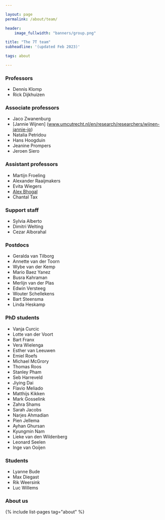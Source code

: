 ```yaml
---

layout: page
permalink: /about/team/

header:
    image_fullwidth: "banners/group.png"

title: "The 7T team"
subheadline: '(updated Feb 2023)'

tags: about

---
```


### Professors

- Dennis Klomp
- Rick Dijkhuizen

### Associate professors

- Jaco Zwanenburg
- [Jannie Wijnen] (www.umcutrecht.nl/en/research/researchers/wijnen-jannie-jp)
- Natalia Petridou
- Hans Hoogduin
- Jeanine Prompers
- Jeroen Siero

### Assistant professors

- Martijn Froeling
- Alexander Raaijmakers
- Evita Wiegers
- [Alex Bhogal](www.seevr.nl)
- Chantal Tax

### Support staff

- Sylvia Alberto
- Dimitri Welting
- Cezar Alborahal

### Postdocs

- Geralda van Tilborg
- Annette van der Toorn
- Wybe van der Kemp
- Mario Baez Yanez
- Busra Kahraman
- Merlijn van der Plas
- Edwin Versteeg
- Wouter Schellekens
- Bart Steensma
- Linda Heskamp

### PhD students

- Vanja Curcic
- Lotte van der Voort
- Bart Franx
- Vera Wielenga
- Esther van Leeuwen
- Emiel Roefs
- Michael McGrory
- Thomas Roos
- Stanley Pham
- Seb Harreveld
- Jiying Dai
- Flavio Meliado
- Matthijs Kikken
- Mark Gosselink
- Zahra Shams
- Sarah Jacobs
- Narjes Ahmadian
- Pien Jellema
- Ayhan Ghursan
- Kyungmin Nam
- Lieke van den Wildenberg
- Leonard Seelen
- Inge van Ooijen

### Students

- Lyanne Bude
- Max Diegast
- Rik Weersink
- Luc Willems

### About us

{% include list-pages tag="about" %}

